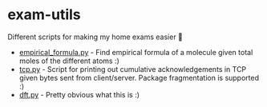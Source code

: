 # exam-utils
Different scripts for making my home exams easier :rocket:

* [empirical_formula.py](empirical_formula.py) - Find empirical formula of a molecule given total moles of the different atoms :)
* [tcp.py](tcp.py) - Script for printing out cumulative acknowledgements in TCP given bytes sent from client/server. Package fragmentation is supported :)
* [dft.py](dft.py) - Pretty obvious what this is :)
